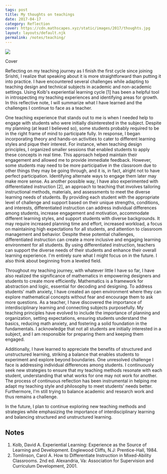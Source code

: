 ```yaml
---
tags: post
title: My thoughts on teachings
date: 2017-04-17
category: Reflection
cover: https://cdn.mathscapes.xyz/static/images/2017/thoughts.jpg
layout: layouts/default.njk
permalink: /notes/teaching/
--- 
```


<img src="https://cdn.mathscapes.xyz/static/images/2017/thoughts.jpg"/>

Cover 

Reflecting on my teaching journey as I finish the first cycle since joining Srishti, I realize that speaking about it is more straightforward than putting it into practice. I have encountered several challenges while adapting to teaching design and technical subjects in academic and non-academic settings. Using Kolb's experiential learning cycle [1] has been a helpful tool in introspecting my teaching experiences and identifying areas for growth. In this reflective note, I will summarize what I have learned and the challenges I continue to face as a teacher.

One teaching experience that stands out to me is when I needed help to engage with students who were initially disinterested in the subject. Despite my planning (at least I believed so), some students probably required to be in the right frame of mind to participate fully. In response, I began incorporating theory and hands-on activities to cater to different learning styles and pique their interest. For instance, when teaching design principles, I organized smaller sessions that enabled students to apply these concepts in real time. This approach helped maintain their engagement and allowed me to provide immediate feedback. However, some students may need to be more participative in the classroom due to other things they may be going through, and it is, in fact, alright not to have perfect participation. Identifying alternate ways to engage them later may make more sense. As another possible way, I have also experimented with differentiated instruction [2], an approach to teaching that involves tailoring instructional methods, materials, and assessments to meet the diverse learning needs of students. By providing each student with the appropriate level of challenge and support based on their unique strengths, conditions, and interests, differentiated instruction can address individual differences among students, increase engagement and motivation, accommodate different learning styles, and support students with diverse backgrounds. It may require increased planning time and effort, increased workload, a focus on maintaining high expectations for all students, and attention to classroom management and behavior. Despite these potential challenges, differentiated instruction can create a more inclusive and engaging learning environment for all students. By using differentiated instruction, teachers can support the diverse needs of their students and enhance their overall learning experience. I'm entirely sure what I might focus on in the future. I also think about beginning from a leveled field.

Throughout my teaching journey, with whatever little I have so far, I have also realized the significance of mathematics in empowering designers and students to create more efficiently. Mathematics is a framework for abstraction and logic, essential for decoding and designing. To address students' math anxiety, I have created an open environment where they can explore mathematical concepts without fear and encourage them to ask more questions. As a teacher, I have discovered the importance of interdisciplinary learning and connecting subjects purposefully. My teaching principles have evolved to include the importance of planning and organization, setting expectations, ensuring students understand the basics, reducing math anxiety, and fostering a solid foundation in the fundamentals. I acknowledge that not all students are initially interested in a subject, and I am responsible for preparing them and keeping them engaged.

Additionally, I have learned to appreciate the benefits of structured and unstructured learning, striking a balance that enables students to experiment and explore beyond boundaries. One unresolved challenge I face is addressing individual differences among students. I continuously seek new strategies to ensure that my teaching methods resonate with each student, understanding that what works for one may not work for another. The process of continuous reflection has been instrumental in helping me adapt my teaching style and philosophy to meet students' needs better. Furthermore, I'm still trying to balance academic and research work and thus remains a challenge.

In the future, I plan to continue exploring new teaching methods and strategies while emphasizing the importance of interdisciplinary learning and balancing structured and unstructured learning.

## Notes

1. Kolb, David A. Experiential Learning: Experience as the Source of Learning and Development. Englewood Cliffs, N.J: Prentice-Hall, 1984.
2. Tomlinson, Carol A. How to Differentiate Instruction in Mixed-Ability Classrooms. 2nd ed. Alexandria, Va: Association for Supervision and Curriculum Development, 2001.